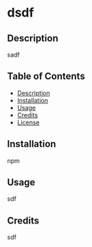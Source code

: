 # dsdf

  ## Description
  sadf

  ## Table of Contents
 - [Description](#Description)
 - [Installation](#Installation)
 - [Usage](#Usage)
 - [Credits](#Credits)
 - [License](#License)

  ## Installation
  npm

  ## Usage
  sdf

  ## Credits
  sdf
  
  